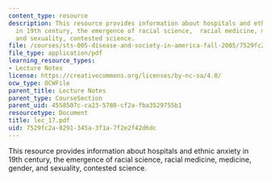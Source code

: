 ```yaml
---
content_type: resource
description: This resource provides information about hospitals and ethnic anxiety
  in 19th century, the emergence of racial science,  racial medicine, medicine, gender,
  and sexuality, contested science.
file: /courses/sts-005-disease-and-society-in-america-fall-2005/7529fc2a8291345a3f1a7f2e2f42d6dc_lec_17.pdf
file_type: application/pdf
learning_resource_types:
- Lecture Notes
license: https://creativecommons.org/licenses/by-nc-sa/4.0/
ocw_type: OCWFile
parent_title: Lecture Notes
parent_type: CourseSection
parent_uid: 4558507c-ca23-5780-cf2a-fba3529755b1
resourcetype: Document
title: lec_17.pdf
uid: 7529fc2a-8291-345a-3f1a-7f2e2f42d6dc
---
```

This resource provides information about hospitals and ethnic anxiety in 19th century, the emergence of racial science,  racial medicine, medicine, gender, and sexuality, contested science.